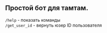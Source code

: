 ## Простой бот для тамтам.
`/help` - показать команды  
`/get_user_id` - вернуть юзер ID пользователя